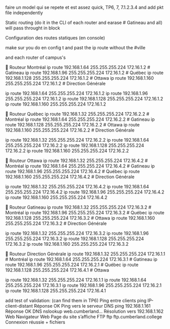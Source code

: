 faire un model qui se repete et est assez quick, TP6, 7, 7.1.2.3.4
and add pkt file independently


Static routing (do it in the CLI of each router and earase # Gatineau and all) will pass throught in block

Configuration des routes statiques (en console)

make sur you do 
en
config t
and past the ip route without the #ville

and each router of campus's

🔁 Routeur Montréal
ip route 192.168.1.64 255.255.255.224 172.16.1.2 # Gatineau
ip route 192.168.1.96 255.255.255.224 172.16.1.2 # Québec
ip route 192.168.1.128 255.255.255.224 172.16.1.2 # Ottawa
ip route 192.168.1.160 255.255.255.224 172.16.1.2 # Direction Générale

ip route 192.168.1.64 255.255.255.224 172.16.1.2
ip route 192.168.1.96 255.255.255.224 172.16.1.2
ip route 192.168.1.128 255.255.255.224 172.16.1.2
ip route 192.168.1.160 255.255.255.224 172.16.1.2

🔁 Routeur Québec
ip route 192.168.1.32 255.255.255.224 172.16.2.2 # Montréal
ip route 192.168.1.64 255.255.255.224 172.16.2.2 # Gatineau
ip route 192.168.1.128 255.255.255.224 172.16.2.2 # Ottawa
ip route 192.168.1.160 255.255.255.224 172.16.2.2 # Direction Générale

ip route 192.168.1.32 255.255.255.224 172.16.2.2
ip route 192.168.1.64 255.255.255.224 172.16.2.2
ip route 192.168.1.128 255.255.255.224 172.16.2.2
ip route 192.168.1.160 255.255.255.224 172.16.2.2


🔁 Routeur Ottawa
ip route 192.168.1.32 255.255.255.224 172.16.4.2 # Montréal
ip route 192.168.1.64 255.255.255.224 172.16.4.2 # Gatineau
ip route 192.168.1.96 255.255.255.224 172.16.4.2 # Québec
ip route 192.168.1.160 255.255.255.224 172.16.4.2 # Direction Générale

ip route 192.168.1.32 255.255.255.224 172.16.4.2
ip route 192.168.1.64 255.255.255.224 172.16.4.2
ip route 192.168.1.96 255.255.255.224 172.16.4.2
ip route 192.168.1.160 255.255.255.224 172.16.4.2

🔁 Routeur Gatineau
ip route 192.168.1.32 255.255.255.224 172.16.3.2 # Montréal
ip route 192.168.1.96 255.255.255.224 172.16.3.2 # Québec
ip route 192.168.1.128 255.255.255.224 172.16.3.2 # Ottawa
ip route 192.168.1.160 255.255.255.224 172.16.3.2 # Direction Générale

ip route 192.168.1.32 255.255.255.224 172.16.3.2
ip route 192.168.1.96 255.255.255.224 172.16.3.2
ip route 192.168.1.128 255.255.255.224 172.16.3.2
ip route 192.168.1.160 255.255.255.224 172.16.3.2

🔁 Routeur Direction Générale
ip route 192.168.1.32 255.255.255.224 172.16.1.1 # Montréal
ip route 192.168.1.64 255.255.255.224 172.16.3.1 # Gatineau
ip route 192.168.1.96 255.255.255.224 172.16.2.1 # Québec
ip route 192.168.1.128 255.255.255.224 172.16.4.1 # Ottawa

ip route 192.168.1.32 255.255.255.224 172.16.1.1
ip route 192.168.1.64 255.255.255.224 172.16.3.1
ip route 192.168.1.96 255.255.255.224 172.16.2.1
ip route 192.168.1.128 255.255.255.224 172.16.4.1


add test of validation: (can find them in TP6)
Ping entre clients ping IP-client-distant Réponse OK
Ping vers le serveur
DNS
ping 192.168.1.161 Réponse OK
DNS nslookup
web.cumberland... Résolution vers
192.168.1.162
Web Navigateur Web Page du site s’affiche
FTP ftp
ftp.cumberland.college Connexion réussie + fichiers



